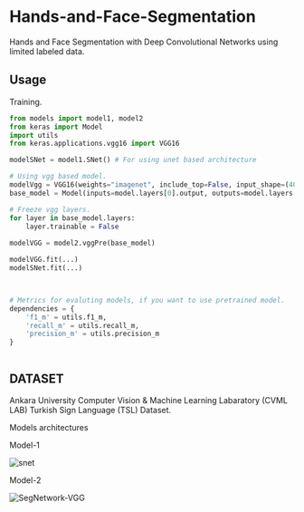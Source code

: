 # Hands-and-Face-Segmentation
Hands and Face Segmentation with Deep Convolutional Networks using limited labeled data.



## Usage

Training.

```python
from models import model1, model2
from keras import Model
import utils
from keras.applications.vgg16 import VGG16

modelSNet = model1.SNet() # For using unet based architecture

# Using vgg based model.
modelVgg = VGG16(weights="imagenet", include_top=False, input_shape=(400,400,3))
base_model = Model(inputs=model.layers[0].output, outputs=model.layers[10].output)

# Freeze vgg layers.
for layer in base_model.layers:
    layer.trainable = False
    
modelVGG = model2.vggPre(base_model)

modelVGG.fit(...)
modelSNet.fit(...)



# Metrics for evaluting models, if you want to use pretrained model.
dependencies = {
	'f1_m' = utils.f1_m,
	'recall_m' = utils.recall_m,
	'precision_m' = utils.precision_m
}



```

## DATASET

Ankara University Computer Vision & Machine Learning Labaratory (CVML LAB) Turkish Sign Language (TSL) Dataset.

Models architectures

Model-1

![snet](https://user-images.githubusercontent.com/23141486/65591140-9c2f2500-df94-11e9-83bd-a02072e7ae88.jpg)

Model-2

![SegNetwork-VGG](https://user-images.githubusercontent.com/23141486/65586920-a7328700-df8d-11e9-9c79-009eba1c5592.jpg)
